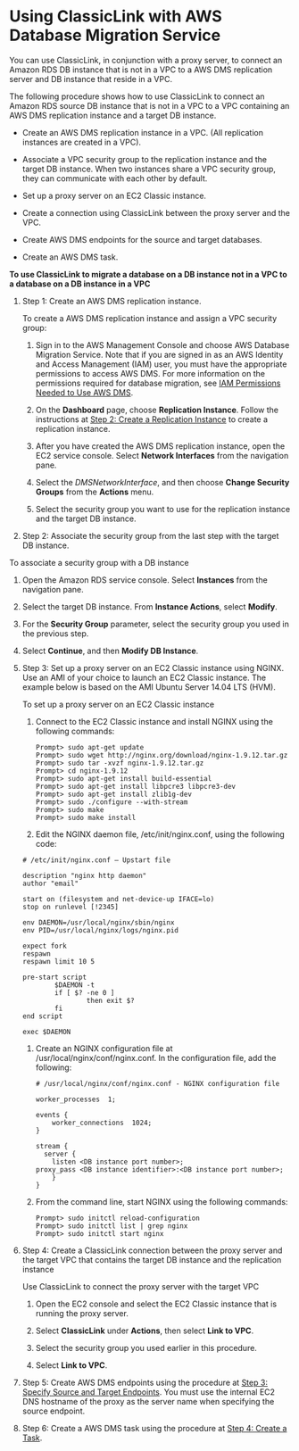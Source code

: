 # Using ClassicLink with AWS Database Migration Service<a name="CHAP_Reference.ClassicLink"></a>

 You can use ClassicLink, in conjunction with a proxy server, to connect an Amazon RDS DB instance that is not in a VPC to a AWS DMS replication server and DB instance that reside in a VPC\. 

The following procedure shows how to use ClassicLink to connect an Amazon RDS source DB instance that is not in a VPC to a VPC containing an AWS DMS replication instance and a target DB instance\. 

+ Create an AWS DMS replication instance in a VPC\. \(All replication instances are created in a VPC\)\.

+ Associate a VPC security group to the replication instance and the target DB instance\. When two instances share a VPC security group, they can communicate with each other by default\.

+ Set up a proxy server on an EC2 Classic instance\.

+ Create a connection using ClassicLink between the proxy server and the VPC\.

+ Create AWS DMS endpoints for the source and target databases\.

+ Create an AWS DMS task\.

**To use ClassicLink to migrate a database on a DB instance not in a VPC to a database on a DB instance in a VPC**

1. Step 1: Create an AWS DMS replication instance\.

   To create a AWS DMS replication instance and assign a VPC security group:

   1. Sign in to the AWS Management Console and choose AWS Database Migration Service\. Note that if you are signed in as an AWS Identity and Access Management \(IAM\) user, you must have the appropriate permissions to access AWS DMS\. For more information on the permissions required for database migration, see [IAM Permissions Needed to Use AWS DMS](CHAP_Security.IAMPermissions.md)\.

   1. On the **Dashboard** page, choose **Replication Instance**\. Follow the instructions at [Step 2: Create a Replication Instance](CHAP_GettingStarted.md#CHAP_GettingStarted.ReplicationInstance) to create a replication instance\.

   1.  After you have created the AWS DMS replication instance, open the EC2 service console\. Select **Network Interfaces** from the navigation pane\. 

   1. Select the *DMSNetworkInterface*, and then choose **Change Security Groups** from the **Actions** menu\.

   1. Select the security group you want to use for the replication instance and the target DB instance\.

1.  Step 2: Associate the security group from the last step with the target DB instance\. 

   To associate a security group with a DB instance

   1. Open the Amazon RDS service console\. Select **Instances** from the navigation pane\.

   1.  Select the target DB instance\. From **Instance Actions**, select **Modify**\. 

   1. For the **Security Group** parameter, select the security group you used in the previous step\.

   1. Select **Continue**, and then **Modify DB Instance**\.

1. Step 3: Set up a proxy server on an EC2 Classic instance using NGINX\. Use an AMI of your choice to launch an EC2 Classic instance\. The example below is based on the AMI Ubuntu Server 14\.04 LTS \(HVM\)\. 

   To set up a proxy server on an EC2 Classic instance

   1. Connect to the EC2 Classic instance and install NGINX using the following commands:

      ```
      Prompt> sudo apt-get update
      Prompt> sudo wget http://nginx.org/download/nginx-1.9.12.tar.gz
      Prompt> sudo tar -xvzf nginx-1.9.12.tar.gz 
      Prompt> cd nginx-1.9.12
      Prompt> sudo apt-get install build-essential
      Prompt> sudo apt-get install libpcre3 libpcre3-dev
      Prompt> sudo apt-get install zlib1g-dev
      Prompt> sudo ./configure --with-stream
      Prompt> sudo make
      Prompt> sudo make install
      ```

   1.  Edit the NGINX daemon file, /etc/init/nginx\.conf, using the following code: 

      ```
      # /etc/init/nginx.conf – Upstart file
      
      description "nginx http daemon"
      author "email"
      
      start on (filesystem and net-device-up IFACE=lo)
      stop on runlevel [!2345]
      
      env DAEMON=/usr/local/nginx/sbin/nginx
      env PID=/usr/local/nginx/logs/nginx.pid
      
      expect fork
      respawn
      respawn limit 10 5
      
      pre-start script
              $DAEMON -t
              if [ $? -ne 0 ]
                      then exit $?
              fi
      end script
      
      exec $DAEMON
      ```

   1. Create an NGINX configuration file at /usr/local/nginx/conf/nginx\.conf\. In the configuration file, add the following:

      ```
      # /usr/local/nginx/conf/nginx.conf - NGINX configuration file
      
      worker_processes  1;
      
      events {
          worker_connections  1024;
      }
      
      stream {
        server {
          listen <DB instance port number>;
      proxy_pass <DB instance identifier>:<DB instance port number>;
          }
      }
      ```

   1. From the command line, start NGINX using the following commands:

      ```
      Prompt> sudo initctl reload-configuration
      Prompt> sudo initctl list | grep nginx
      Prompt> sudo initctl start nginx
      ```

1. Step 4: Create a ClassicLink connection between the proxy server and the target VPC that contains the target DB instance and the replication instance

   Use ClassicLink to connect the proxy server with the target VPC

   1. Open the EC2 console and select the EC2 Classic instance that is running the proxy server\.

   1. Select **ClassicLink** under **Actions**, then select **Link to VPC**\.

   1.  Select the security group you used earlier in this procedure\. 

   1. Select **Link to VPC**\.

1. Step 5: Create AWS DMS endpoints using the procedure at [Step 3: Specify Source and Target Endpoints](CHAP_GettingStarted.md#CHAP_GettingStarted.Endpoints)\. You must use the internal EC2 DNS hostname of the proxy as the server name when specifying the source endpoint\.

1.  Step 6: Create a AWS DMS task using the procedure at [Step 4: Create a Task](CHAP_GettingStarted.md#CHAP_GettingStarted.Tasks)\. 